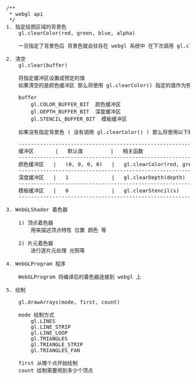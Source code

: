 <pre>
/**
 * webgl api
 */
1. 指定绘图区域的背景色
    gl.clearColor(red, green, blue, alpha)

    一旦指定了背景色后 背景色就会驻存在 webgl 系统中 在下次调用 gl.clearColor() 前都不会改变

2. 清空
    gl.clear(buffer)
    
    将指定缓冲区设置成预定的值
    如果清空的是颜色缓冲区 那么将使用 gl.clearColor() 指定的值作为预定值

    buffer
        gl.COLOR_BUFFER_BIT  颜色缓冲区
        gl.DEPTH_BUFFER_BIT  深度缓冲区
        gl.STENCIL_BUFFER_BIT  模板缓冲区
        
    如果没有指定背景色 ( 没有调用 gl.clearColor() ) 那么将使用以下默认值
    
    ---------------------------------------------------------------------------
    缓冲区       |   默认值         |   相关函数
    ---------------------------------------------------------------------------
    颜色缓冲区   |   (0, 0, 0, 0)   |   gl.clearColor(red, green, blue, alpha)
    ---------------------------------------------------------------------------
    深度缓冲区   |   1              |   gl.clearDepth(depth)
    ---------------------------------------------------------------------------
    模板缓冲区   |   0              |   gl.clearStencil(s)
    ---------------------------------------------------------------------------
    
3. WebGLShader 着色器
    
    1) 顶点着色器
        用来描述顶点特性 位置 颜色 等
    
    2) 片元着色器
        进行逐片元处理 光照等
    
4. WebGLProgram 程序
    
    WebGLProgram 将编译后的着色器连接到 webgl 上

5. 绘制

    gl.drawArrays(mode, first, count)

    mode 绘制方式
        gl.LINES
        gl.LINE_STRIP
        gl.LINE_LOOP
        gl.TRIANGLES
        gl.TRIANGLE_STRIP
        gl.TRIANGLES_FAN
        
    first 从哪个点开始绘制
    count 绘制需要用到多少个顶点













</pre>
















